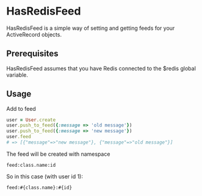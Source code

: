 HasRedisFeed
========

HasRedisFeed is a simple way of setting and getting feeds for your ActiveRecord objects.

Prerequisites
----------

HasRedisFeed assumes that you have Redis connected to the $redis global variable.

Usage
-----
Add to feed

```ruby
user = User.create
user.push_to_feed({:message => 'old message'})
user.push_to_feed({:message => 'new message'})
user.feed 
# => [{"message"=>"new message"}, {"message"=>"old message"}] 
```

The feed will be created with namespace

    feed:class.name:id

So in this case (with user id 1):

    feed:#{class.name}:#{id}